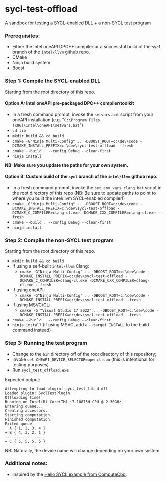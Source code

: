 # sycl-test-offload
A sandbox for testing a SYCL-enabled DLL + a non-SYCL test program

### Prerequisites:

- Either the Intel oneAPI DPC++ compiler or a successful build of the `sycl` branch of the `intel/llvm` github repo.
- CMake
- Ninja build system
- Boost

### Step 1: Compile the SYCL-enabled DLL

Starting from the root directory of this repo.

#### Option A: Intel oneAPI pre-packaged DPC++ compiler/toolkit

- In a fresh command prompt, invoke the `setvars.bat` script from your oneAPI installation (e.g. "`C:\Program Files (x86)\Intel\oneAPI\setvars.bat`")
- `cd lib`
- `mkdir build && cd build`
- `cmake -G"Ninja Multi-Config" .. -DBOOST_ROOT=c:\dev\code -DCMAKE_INSTALL_PREFIX=c:\dev\sycl-test-offload --fresh`
- `cmake --build . --config Debug --clean-first`
- `ninja install`

**NB: Make sure you update the paths for your own system.**

#### Option B: Custom build of the `sycl` branch of the `intel/llvm` github repo.

- In a fresh command prompt, invoke the `set_env_vars_clang.bat` script in the root directory of this repo (NB: Be sure to update paths to point to where you built the intel/llvm SYCL-enabled compiler!)
- `cmake -G"Ninja Multi-Config" .. -DBOOST_ROOT=c:\dev\code -DCMAKE_INSTALL_PREFIX=c:\dev\sycl-test-offload -DCMAKE_C_COMPILER=clang-cl.exe -DCMAKE_CXX_COMPILER=clang-cl.exe --fresh`
- `cmake --build . --config Debug --clean-first `
- `ninja install`

### Step 2: Compile the non-SYCL test program

Starting from the root directory of this repo.

- `mkdir build && cd build`
- If using a self-built `intel/llvm` Clang:
  - `cmake -G"Ninja Multi-Config" .. -DBOOST_ROOT=c:\dev\code -DCMAKE_INSTALL_PREFIX=c:\dev\sycl-test-offload -DCMAKE_C_COMPILER=clang-cl.exe -DCMAKE_CXX_COMPILER=clang-cl.exe --fresh`
- If using oneAPI:
  - `cmake -G"Ninja Multi-Config" .. -DBOOST_ROOT=c:\dev\code -DCMAKE_INSTALL_PREFIX=c:\dev\sycl-test-offload --fresh`
- If using MSVC/CL:
  - `cmake -G "Visual Studio 17 2022" .. -DBOOST_ROOT=c:\dev\code -DCMAKE_INSTALL_PREFIX=c:\dev\sycl-test-offload --fresh`
- `cmake --build . --config Debug --clean-first`
- `ninja install` (if using MSVC, add a `--target INSTALL` to the build command instead)

### Step 3: Running the test program

- Change to the `bin` directory off of the root directory of this repository;
- Invoke `set ONEAPI_DEVICE_SELECTOR=opencl:cpu` (this is intentional for testing purposes)
- Run `sycl_test_offload.exe`

Expected output:

    Attempting to load plugin: sycl_test_lib_d.dll
    Loaded plugin: SyclTestPlugin
    Offloading time!
    Running on Intel(R) Core(TM) i7-10875H CPU @ 2.30GHz
    Entering queue...
    Creating accessors.
    Starting computation.
    Finished computation.
    Exited queue.
      A { 1, 2, 3, 4 }
    + B { 4, 3, 2, 1 }
    ------------------
    = C { 5, 5, 5, 5 }

NB: Naturally, the device name will change depending on your own system.

### Additional notes:

- Inspired by the [Hello SYCL example from ComputeCpp](https://developer.codeplay.com/products/computecpp/ce/2.11.0/guides/sycl-guide/hello-sycl).
